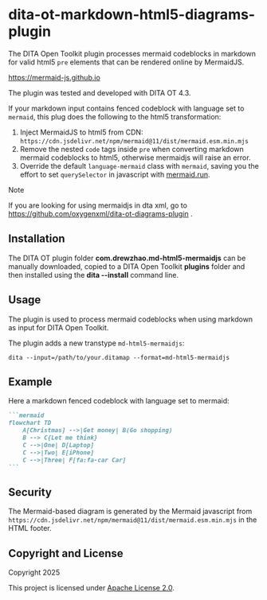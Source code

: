 # dita-ot-markdown-html5-diagrams-plugin

The DITA Open Toolkit plugin processes mermaid codeblocks in markdown for valid html5 `pre` elements that can be rendered online by MermaidJS.

https://mermaid-js.github.io

The plugin was tested and developed with DITA OT 4.3.

If your markdown input contains fenced codeblock with language set to `mermaid`, this plug does the following to the html5 transformation:

1. Inject MermaidJS to html5 from CDN: `https://cdn.jsdelivr.net/npm/mermaid@11/dist/mermaid.esm.min.mjs`
2. Remove the nested `code` tags inside `pre` when converting markdown mermaid codeblocks to html5, otherwise mermaidjs will raise an error.
3. Override the default `language-mermaid` class with `mermaid`, saving you the effort to set `querySelector` in javascript with [mermaid.run](https://mermaid.js.org/config/usage.html#using-mermaid-run).

> [!NOTE]
> If you are looking for using mermaidjs in dta xml, go to https://github.com/oxygenxml/dita-ot-diagrams-plugin .

## Installation

The DITA OT plugin folder **com.drewzhao.md-html5-mermaidjs** can be manually downloaded, copied to a DITA Open Toolkit **plugins** folder and then installed using the **dita --install** command line.

## Usage

The plugin is used to process mermaid codeblocks when using markdown as input for DITA Open Toolkit.

The plugin adds a new transtype `md-html5-mermaidjs`:

```shell
dita --input=/path/to/your.ditamap --format=md-html5-mermaidjs
```

## Example

Here a markdown fenced codeblock with language set to mermaid:

~~~~markdown
```mermaid
flowchart TD
    A[Christmas] -->|Get money| B(Go shopping)
    B --> C{Let me think}
    C -->|One| D[Laptop]
    C -->|Two| E[iPhone]
    C -->|Three| F[fa:fa-car Car]
```
~~~~

## Security

The Mermaid-based diagram is generated by the Mermaid javascript from `https://cdn.jsdelivr.net/npm/mermaid@11/dist/mermaid.esm.min.mjs` in the HTML footer.

  
Copyright and License
---------------------
Copyright 2025

This project is licensed under [Apache License 2.0](https://github.com/oxygenxml/dita-ot-diagrams-plugin/blob/master/LICENSE).
